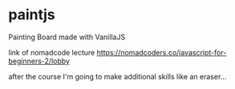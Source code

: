 # paintjs
Painting Board made with VanillaJS

link of nomadcode lecture
https://nomadcoders.co/javascript-for-beginners-2/lobby

after the course
I'm going to make additional skills like an eraser...